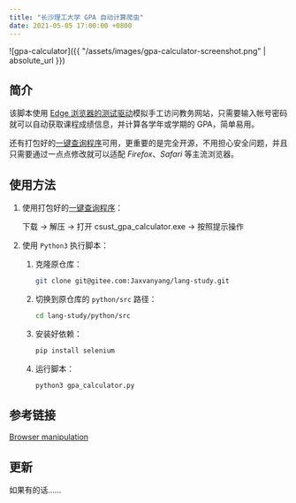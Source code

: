 ```yaml
---
title: "长沙理工大学 GPA 自动计算爬虫"
date: 2021-05-05 17:00:00 +0800
---
```


![gpa-calculator]({{ "/assets/images/gpa-calculator-screenshot.png" | absolute_url }})  

## 简介

该脚本使用 [Edge 浏览器的测试驱动](https://developer.microsoft.com/en-us/microsoft-edge/tools/webdriver/)模拟手工访问教务网站，只需要输入帐号密码就可以自动获取课程成绩信息，并计算各学年或学期的 GPA，简单易用。  

还有打包好的[一键查询程序](https://gitee.com/Jaxvanyang/lang-study/releases/csust_gpa_calculator_v0.4)可用，更重要的是完全开源，不用担心安全问题，并且只需要通过一点点修改就可以适配 *Firefox*、*Safari* 等主流浏览器。  

## 使用方法

1. 使用打包好的[一键查询程序](https://gitee.com/Jaxvanyang/lang-study/releases/csust_gpa_calculator_v0.4)：  

    下载 -> 解压 -> 打开 csust_gpa_calculator.exe -> 按照提示操作  

2. 使用 `Python3` 执行脚本：  

    1. 克隆原仓库：  
        ```bash
        git clone git@gitee.com:Jaxvanyang/lang-study.git
        ```
    1. 切换到原仓库的 `python/src` 路径：  
        ```bash
        cd lang-study/python/src
        ```
    2. 安装好依赖：  
        ```bash
        pip install selenium
        ```
    3. 运行脚本：  
        ```bash
        python3 gpa_calculator.py
        ```

## 参考链接

[Browser manipulation](https://www.selenium.dev/documentation/en/webdriver/browser_manipulation/)  

## 更新

如果有的话……